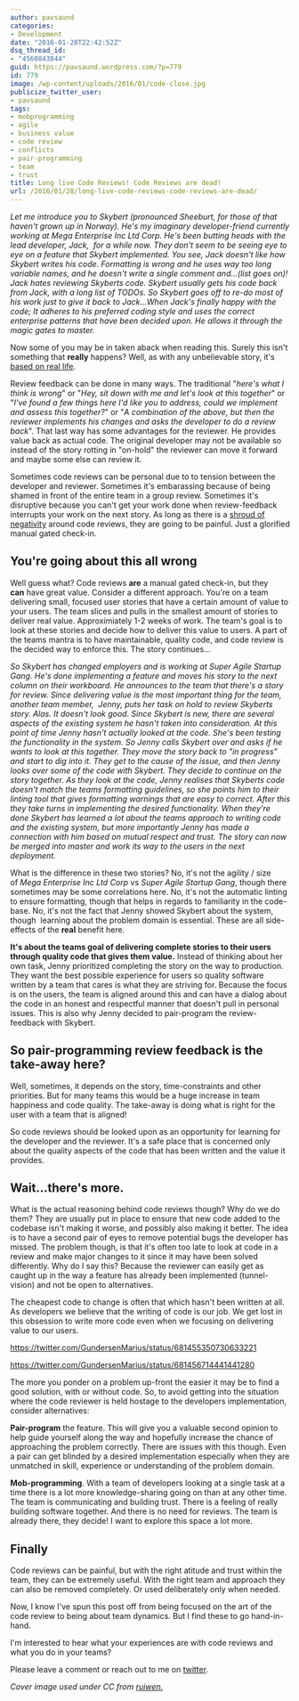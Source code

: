 ```yaml
---
author: pavsaund
categories:
- Development
date: "2016-01-28T22:42:52Z"
dsq_thread_id:
- "4560843844"
guid: https://pavsaund.wordpress.com/?p=779
id: 779
image: /wp-content/uploads/2016/01/code-close.jpg
publicize_twitter_user:
- pavsaund
tags:
- mobprogramming
- agile
- business value
- code review
- conflicts
- pair-programming
- team
- trust
title: Long live Code Reviews! Code Reviews are dead!
url: /2016/01/28/long-live-code-reviews-code-reviews-are-dead/
---
```


<em>Let me introduce you to Skybert (pronounced Sheeburt, for those of that haven't grown up in Norway). He's my imaginary developer-friend currently working at Mega Enterprise Inc Ltd Corp. He's been butting heads with the lead developer, Jack,  for a while now. They don't seem to be seeing eye to eye on a feature that Skybert implemented. You see, Jack doesn't like how Skybert writes his code. Formatting is wrong and he uses way too long variable names, and he doesn't write a single comment and...(list goes on)! Jack hates reviewing Skyberts code. Skybert usually gets his code back from Jack, with a long list of TODOs. So Skybert goes off to re-do most of his work just to give it back to Jack...When Jack's finally happy with the code; It adheres to his preferred coding style and uses the correct enterprise patterns that have been decided upon. He allows it through the magic gates to master.</em><!--more-->

Now some of you may be in taken aback when reading this. Surely this isn't something that <strong>really</strong> happens? Well, as with any unbelievable story, it's <a href="http://myview.rahulnivi.net/code-review-important/" target="_blank">based on real life</a>.

Review feedback can be done in many ways. The traditional "<em>here's what I think is wrong</em>" or "<em>Hey, sit down with me and let's look at this together</em>" or "<em>I've found a few things here I'd like you to address, could we implement and assess this together?</em>" or "<em>A combination of the above, but then the reviewer implements his changes and asks the developer to do a review back</em>". That last way has some advantages for the reviewer. He provides value back as actual code. The original developer may not be available so instead of the story rotting in "on-hold" the reviewer can move it forward and maybe some else can review it.

Sometimes code reviews can be personal due to to tension between the developer and reviewer. Sometimes it's embarassing because of being shamed in front of the entire team in a group review. Sometimes it's disruptive because you can't get your work done when review-feedback interrupts your work on the next story. As long as there is a <a href="https://blog.nelhage.com/2010/06/i-hate-code-review/" target="_blank">shroud of negativity</a> around code reviews, they are going to be painful. Just a glorified manual gated check-in.
<h2>You're going about this all wrong</h2>
Well guess what? Code reviews <strong>are</strong> a manual gated check-in, but they <strong>can</strong> have great value. Consider a different approach. You're on a team delivering small, focused user stories that have a certain amount of value to your users. The team slices and pulls in the smallest amount of stories to deliver real value. Approximiately 1-2 weeks of work. The team's goal is to look at these stories and decide how to deliver this value to users. A part of the teams mantra is to have maintainable, quality code, and code review is the decided way to enforce this. The story continues...

<em>So Skybert has changed employers and is working at Super Agile Startup Gang. He's done implementing a feature and moves his story to the next column on their workboard. He announces to the team that there's a story for review. Since delivering value is the most important thing for the team, another team member,  Jenny, puts her task on hold to review Skyberts story. Alas. It doesn't look good. Since Skybert is new, there are several aspects of the existing system he hasn't taken into consideration. At this point of time <em>Jenny</em> hasn't actually looked at the code. She's been testing the functionality in the system. So <em>Jenny</em> calls Skybert over and asks if he wants to look at this together. They move the story back to "in progress" and start to dig into it. They get to the cause of the issue, and then<em> <em>Jenny</em></em> looks over some of the code with Skybert. They decide to continue on the story together. As they look at the code,<em> <em>Jenny</em></em> realises that Skyberts code doesn't match the teams formatting guidelines, so she points him to their linting tool that gives formatting warnings that are easy to correct. After this they take turns in implementing the desired functionality. When they're done Skybert has learned a lot about the teams approach to writing code and the existing system, but more importantly<em> <em>Jenny</em></em> has made a connection with him based on mutual respect and trust. The story can now be merged into master and work its way to the users in the next deployment.</em>

What is the difference in these two stories? No, it's not the agility / size of <em>Mega Enterprise Inc Ltd Corp</em> vs<em> Super Agile Startup Gang</em>, though there sometimes may be some correlations here. No, it's not the automatic linting to ensure formatting, though that helps in regards to familiarity in the code-base. No, it's not the fact that<em> </em>Jenny showed Skybert about the system, though  learning about the problem domain is essential. These are all side-effects of the <strong>real</strong> benefit here.

<strong>It's about the teams goal of delivering complete stories to their users through quality code that gives them value.</strong> Instead of thinking about her own task, Jenny prioritized completing the story on the way to production. They want the best possible experience for users so quality software written by a team that cares is what they are striving for. Because the focus is on the users, the team is aligned around this and can have a dialog about the code in an honest and respectful manner that doesn't pull in personal issues. This is also why Jenny decided to pair-program the review-feedback with Skybert.
<h2>So pair-programming review feedback is the take-away here?</h2>
Well, sometimes, it depends on the story, time-constraints and other priorities. But for many teams this would be a huge increase in team happiness and code quality. The take-away is doing what is right for the user with a team that is aligned!

So code reviews should be looked upon as an opportunity for learning for the developer and the reviewer. It's a safe place that is concerned only about the quality aspects of the code that has been written and the value it provides.
<h2>Wait...there's more.</h2>
What is the actual reasoning behind code reviews though? Why do we do them? They are usually put in place to ensure that new code added to the codebase isn't making it worse, and possibly also making it better. The idea is to have a second pair of eyes to remove potential bugs the developer has missed. The problem though, is that it's often too late to look at code in a review and make major changes to it since it may have been solved differently. Why do I say this? Because the reviewer can easily get as caught up in the way a feature has already been implemented (tunnel-vision) and not be open to alternatives.

The cheapest code to change is often that which hasn't been written at all. As developers we believe that the writing of code is our job. We get lost in this obsession to write more code even when we focusing on delivering value to our users.

https://twitter.com/GundersenMarius/status/681455350730633221

https://twitter.com/GundersenMarius/status/681456714441441280

The more you ponder on a problem up-front the easier it may be to find a good solution, with or without code. So, to avoid getting into the situation where the code reviewer is held hostage to the developers implementation, consider alternatives:

<strong>Pair-program</strong> the feature. This will give you a valuable second opinion to help guide yourself along the way and hopefully increase the chance of approaching the problem correctly. There are issues with this though. Even a pair can get blinded by a desired implementation especially when they are unmatched in skill, experience or understanding of the problem domain.

<strong>Mob-programming</strong>. With a team of developers looking at a single task at a time there is a lot more knowledge-sharing going on than at any other time. The team is communicating and building trust. There is a feeling of really building software together. And there is no need for reviews. The team is already there, they decide! I want to explore this space a lot more.
<h2>Finally</h2>
Code reviews can be painful, but with the right atitude and trust within the team, they can be extremely useful. With the right team and approach they can also be removed completely. Or used deliberately only when needed.

Now, I know I've spun this post off from being focused on the art of the code review to being about team dynamics. But I find these to go hand-in-hand.

I'm interested to hear what your experiences are with code reviews and what you do in your teams?

Please leave a comment or reach out to me on <a href="http://www.twitter.com/pavsaund" target="_blank">twitter</a>.

<i>Cover image used under CC from <a href="https://www.flickr.com/photos/ruiwen/3260095534">ruiwen.</a></i>